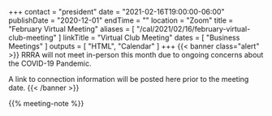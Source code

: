 +++
contact = "president"
date = "2021-02-16T19:00:00-06:00"
publishDate = "2020-12-01"
endTime = ""
location = "Zoom"
title = "February Virtual Meeting"
aliases = [ "/cal/2021/02/16/february-virtual-club-meeting" ]
linkTitle = "Virtual Club Meeting"
dates = [ "Business Meetings" ]
outputs = [ "HTML", "Calendar" ]
+++
{{< banner class="alert" >}}
RRRA will not meet in-person this month due to ongoing concerns
about the COVID-19 Pandemic.

A link to connection information will be posted here prior to the meeting date.
{{< /banner >}}

{{% meeting-note %}}
